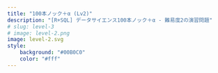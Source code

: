 ```yaml
---
title: "100本ノック＋α (Lv2)"
description: "[R+SQL] データサイエンス100本ノック＋α - 難易度2の演習問題"
# slug: level-3
# image: level-2.png
image: level-2.svg
style:
    background: "#00B0C0"
    color: "#fff"
---
```

